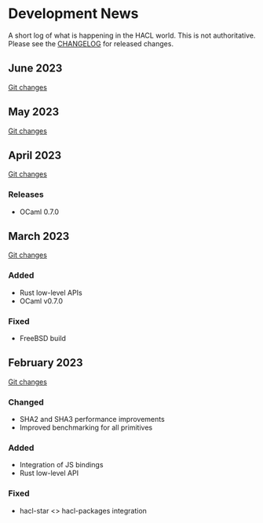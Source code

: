 # Development News

A short log of what is happening in the HACL world.
This is not authoritative. Please see the [CHANGELOG] for released changes.

## June 2023

[Git changes](https://github.com/cryspen/hacl-packages/compare/fd902c6431d9a7aec4cb4eba696756f2a2cf32db...cfc2f9274cac3fc4f988edf4a0356ad5d839cbd1)

## May 2023

[Git changes](https://github.com/cryspen/hacl-packages/compare/32648c1fb653b5db2070c3eda7eac200155281df...fd902c6431d9a7aec4cb4eba696756f2a2cf32db)

## April 2023

[Git changes](https://github.com/cryspen/hacl-packages/compare/cc6a47829626e9b4a1dab892b1bde96990fde2b2...32648c1fb653b5db2070c3eda7eac200155281df)

### Releases

- OCaml 0.7.0

## March 2023

[Git changes](https://github.com/cryspen/hacl-packages/compare/fb7535487cd852bda3362977dda6331bd3143fe1...cc6a47829626e9b4a1dab892b1bde96990fde2b2)

### Added

- Rust low-level APIs
- OCaml v0.7.0

### Fixed

- FreeBSD build

## February 2023

[Git changes](https://github.com/cryspen/hacl-packages/compare/1077e5f8be4b1a1b0c6987c8c105eabb4e02c54a...fb7535487cd852bda3362977dda6331bd3143fe1)

### Changed

- SHA2 and SHA3 performance improvements
- Improved benchmarking for all primitives

### Added

- Integration of JS bindings
- Rust low-level API

### Fixed

- hacl-star <> hacl-packages integration

[changelog]: https://github.com/cryspen/hacl-packages/blob/main/CHANGELOG.md
